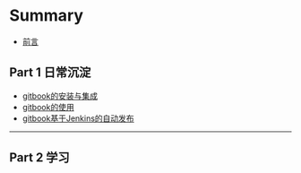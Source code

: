 # Summary


* [前言](README.md)


## Part 1 日常沉淀
* [gitbook的安装与集成](monkey/本地安装gitbook.md)
* [gitbook的使用](monkey/gitbook的使用.md)
* [gitbook基于Jenkins的自动发布](monkey/gitbook基于Jenkins的自动发布.md)

----

## Part 2 学习


